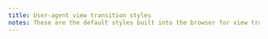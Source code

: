 ```yaml
---
title: User-agent view transition styles
notes: These are the default styles built into the browser for view transitions
---
```


<br>
